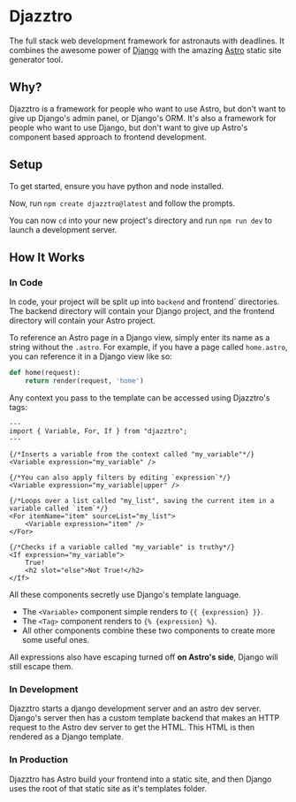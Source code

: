 # Djazztro

The full stack web development framework for astronauts with deadlines. It combines the awesome power of [Django](https://www.djangoproject.com/) with the amazing [Astro](https://www.astro.build/) static site generator tool.

## Why?

Djazztro is a framework for people who want to use Astro, but don't want to give up Django's admin panel, or Django's ORM. It's also a framework for people who want to use Django, but don't want to give up Astro's component based approach to frontend development.

## Setup

To get started, ensure you have python and node installed.

Now, run `npm create djazztro@latest` and follow the prompts.

You can now `cd` into your new project's directory and run `npm run dev` to launch a development server.

## How It Works

### In Code

In code, your project will be split up into `backend` and frontend` directories. The backend directory will contain your Django project, and the frontend directory will contain your Astro project.

To reference an Astro page in a Django view, simply enter its name as a string without the `.astro`. For example, if you have a page called `home.astro`, you can reference it in a Django view like so:

```python
def home(request):
    return render(request, 'home')
```

Any context you pass to the template can be accessed using Djazztro's tags:

```astro
---
import { Variable, For, If } from "djazztro";
---

{/*Inserts a variable from the context called "my_variable"*/}
<Variable expression="my_variable" />

{/*You can also apply filters by editing `expression`*/}
<Variable expression="my_variable|upper" />

{/*Loops over a list called "my_list", saving the current item in a variable called `item`*/}
<For itemName="item" sourceList="my_list">
    <Variable expression="item" />
</For>

{/*Checks if a variable called "my_variable" is truthy*/}
<If expression="my_variable">
    True!
    <h2 slot="else">Not True!</h2>
</If>
```

All these components secretly use Django's template language.

- The `<Variable>` component simple renders to `{{ {expression} }}`.
- The `<Tag>` component renders to `{% {expression} %}`.
- All other components combine these two components to create more some useful ones.

All expressions also have escaping turned off **on Astro's side**, Django will still escape them.

### In Development

Djazztro starts a django development server and an astro dev server. Django's server then has a custom template backend that makes an HTTP request to the Astro dev server to get the HTML. This HTML is then rendered as a Django template.

<!-- TODO: Diagram -->

### In Production

Djazztro has Astro build your frontend into a static site, and then Django uses the root of that static site as it's templates folder.

<!-- TODO: Diagram -->
